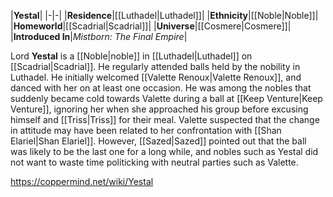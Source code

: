 |**Yestal**|
|-|-|
|**Residence**|[[Luthadel\|Luthadel]]|
|**Ethnicity**|[[Noble\|Noble]]|
|**Homeworld**|[[Scadrial\|Scadrial]]|
|**Universe**|[[Cosmere\|Cosmere]]|
|**Introduced In**|*Mistborn: The Final Empire*|

Lord **Yestal** is a [[Noble\|noble]] in [[Luthadel\|Luthadel]] on [[Scadrial\|Scadrial]].
He regularly attended balls held by the nobility in Luthadel. He initially welcomed [[Valette Renoux\|Valette Renoux]], and danced with her on at least one occasion.
He was among the nobles that suddenly became cold towards Valette during a ball at [[Keep Venture\|Keep Venture]], ignoring her when she approached his group before excusing himself and [[Triss\|Triss]] for their meal. Valette suspected that the change in attitude may have been related to her confrontation with [[Shan Elariel\|Shan Elariel]]. However, [[Sazed\|Sazed]] pointed out that the ball was likely to be the last one for a long while, and nobles such as Yestal did not want to waste time politicking with neutral parties such as Valette.



https://coppermind.net/wiki/Yestal